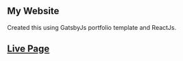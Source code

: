 ## My Website
Created this using GatsbyJs portfolio template and ReactJs.

## [Live Page](https://gracious-dubinsky-c2b947.netlify.app/)
